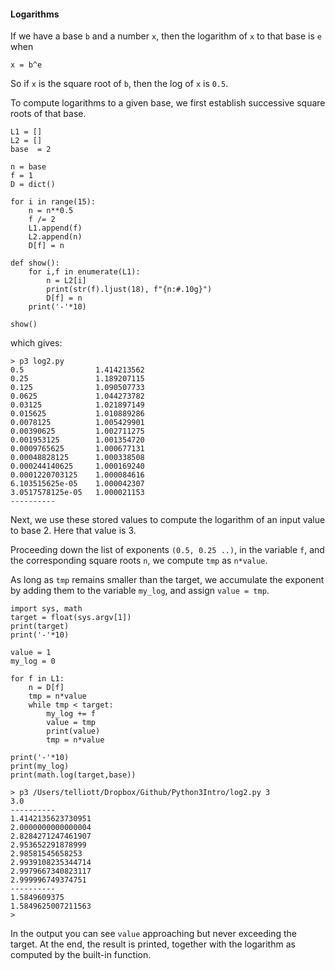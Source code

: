 #### Logarithms

If we have a base `b` and a number `x`, then the logarithm of `x` to that base is `e` when

```
x = b^e
```

So if `x` is the square root of `b`, then the log of `x` is `0.5`.

To compute logarithms to a given base, we first establish successive square roots of that base.

```
L1 = []
L2 = []
base  = 2

n = base
f = 1
D = dict()

for i in range(15):
    n = n**0.5
    f /= 2
    L1.append(f)
    L2.append(n)
    D[f] = n

def show():
    for i,f in enumerate(L1):
        n = L2[i]
        print(str(f).ljust(18), f"{n:#.10g}")
        D[f] = n
    print('-'*10)

show()
```

which gives:

```
> p3 log2.py
0.5                1.414213562
0.25               1.189207115
0.125              1.090507733
0.0625             1.044273782
0.03125            1.021897149
0.015625           1.010889286
0.0078125          1.005429901
0.00390625         1.002711275
0.001953125        1.001354720
0.0009765625       1.000677131
0.00048828125      1.000338508
0.000244140625     1.000169240
0.0001220703125    1.000084616
6.103515625e-05    1.000042307
3.0517578125e-05   1.000021153
----------
```

Next, we use these stored values to compute the logarithm of an input value to base 2.  Here that value is 3.

Proceeding down the list of exponents `(0.5, 0.25 ..)`, in the variable `f`, and the corresponding square roots `n`, we compute `tmp` as `n*value`.  

As long as `tmp` remains smaller than the target, we accumulate the exponent by adding them to the variable `my_log`, and assign `value = tmp`.  


```
import sys, math
target = float(sys.argv[1])
print(target)
print('-'*10)

value = 1
my_log = 0

for f in L1:
    n = D[f]
    tmp = n*value
    while tmp < target:
        my_log += f
        value = tmp
        print(value)
        tmp = n*value

print('-'*10)
print(my_log)
print(math.log(target,base))
```

```
> p3 /Users/telliott/Dropbox/Github/Python3Intro/log2.py 3
3.0
----------
1.4142135623730951
2.0000000000000004
2.8284271247461907
2.953652291878999
2.98581545658253
2.9939108235344714
2.9979667340823117
2.999996749374751
----------
1.5849609375
1.5849625007211563
> 
```

In the output you can see `value` approaching but never exceeding the target.  At the end, the result is printed, together with the logarithm as computed by the built-in function.